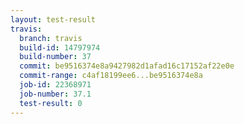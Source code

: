 ```yaml
---
layout: test-result
travis:
  branch: travis
  build-id: 14797974
  build-number: 37
  commit: be9516374e8a9427982d1afad16c17152af22e0e
  commit-range: c4af18199ee6...be9516374e8a
  job-id: 22368971
  job-number: 37.1
  test-result: 0
---
```

